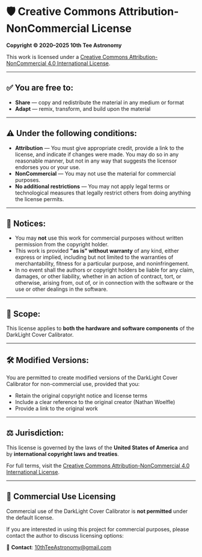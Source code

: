 # 🛡️ Creative Commons Attribution-NonCommercial License

**Copyright © 2020–2025 10th Tee Astronomy**

This work is licensed under a [Creative Commons Attribution-NonCommercial 4.0 International License](https://creativecommons.org/licenses/by-nc/4.0/).

---

## ✅ You are free to:

- **Share** — copy and redistribute the material in any medium or format  
- **Adapt** — remix, transform, and build upon the material

---

## ⚠️ Under the following conditions:

- **Attribution** — You must give appropriate credit, provide a link to the license, and indicate if changes were made. You may do so in any reasonable manner, but not in any way that suggests the licensor endorses you or your use.
- **NonCommercial** — You may not use the material for commercial purposes.
- **No additional restrictions** — You may not apply legal terms or technological measures that legally restrict others from doing anything the license permits.

---

## 🔔 Notices:

- You may **not** use this work for commercial purposes without written permission from the copyright holder.
- This work is provided **"as is" without warranty** of any kind, either express or implied, including but not limited to the warranties of merchantability, fitness for a particular purpose, and noninfringement.
- In no event shall the authors or copyright holders be liable for any claim, damages, or other liability, whether in an action of contract, tort, or otherwise, arising from, out of, or in connection with the software or the use or other dealings in the software.

---

## 🧰 Scope:

This license applies to **both the hardware and software components** of the DarkLight Cover Calibrator.

---

## 🛠️ Modified Versions:

You are permitted to create modified versions of the DarkLight Cover Calibrator for non-commercial use, provided that you:

- Retain the original copyright notice and license terms
- Include a clear reference to the original creator (Nathan Woelfle)
- Provide a link to the original work

---

## ⚖️ Jurisdiction:

This license is governed by the laws of the **United States of America** and by **international copyright laws and treaties**.

For full terms, visit the [Creative Commons Attribution-NonCommercial 4.0 International License](https://creativecommons.org/licenses/by-nc/4.0/).

---

## 💼 Commercial Use Licensing

Commercial use of the DarkLight Cover Calibrator is **not permitted** under the default license.

If you are interested in using this project for commercial purposes, please contact the author to discuss licensing options:

📧 **Contact**: 10thTeeAstronomy@gmail.com
